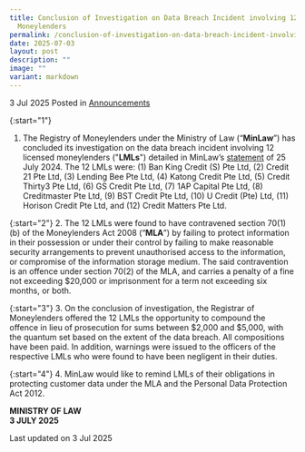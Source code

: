 ```yaml
---
title: Conclusion of Investigation on Data Breach Incident involving 12 Licensed
  Moneylenders
permalink: /conclusion-of-investigation-on-data-breach-incident-involving-12-licensed-moneylenders/
date: 2025-07-03
layout: post
description: ""
image: ""
variant: markdown
---
```

3 Jul 2025 Posted in [Announcements](https://www.mlaw.gov.sg/news/announcements/)

{:start="1"}
1. The Registry of Moneylenders under the Ministry of Law (“<b>MinLaw</b>”) has concluded its investigation on the data breach incident involving 12 licensed moneylenders ("<b>LMLs</b>") detailed in MinLaw’s <a href="https://www.mlaw.gov.sg/statement-by-minlaw-on-a-data-breach-involving-system-of-third-party-it-vendor-engaged-by-lmls/">statement</a> of 25 July 2024. The 12 LMLs were: (1) Ban King Credit (S) Pte Ltd, (2) Credit 21 Pte Ltd, (3) Lending Bee Pte Ltd, (4) Katong Credit Pte Ltd, (5) Credit Thirty3 Pte Ltd, (6) GS Credit Pte Ltd, (7) 1AP Capital Pte Ltd, (8) Creditmaster Pte Ltd, (9) BST Credit Pte Ltd, (10) U Credit (Pte) Ltd, (11) Horison Credit Pte Ltd, and (12) Credit Matters Pte Ltd.
 
{:start="2"}
2. The 12 LMLs were found to have contravened section 70(1)(b) of the Moneylenders Act 2008 (“<b>MLA</b>”) by failing to protect information in their possession or under their control by failing to make reasonable security arrangements to prevent unauthorised access to the information, or compromise of the information storage medium. The said contravention is an offence under section 70(2) of the MLA, and carries a penalty of a fine not exceeding $20,000 or imprisonment for a term not exceeding six months, or both.

{:start="3"}
3. On the conclusion of investigation, the Registrar of Moneylenders offered the 12 LMLs the opportunity to compound the offence in lieu of prosecution for sums between $2,000 and $5,000, with the quantum set based on the extent of the data breach.  All compositions have been paid. In addition, warnings were issued to the officers of the respective LMLs who were found to have been negligent in their duties.

{:start="4"}
4. MinLaw would like to remind LMLs of their obligations in protecting customer data under the MLA and the Personal Data Protection Act 2012.

**MINISTRY OF LAW**
<br>**3 JULY 2025**

<p class="right-side-updated">Last updated on 3 Jul 2025</p>